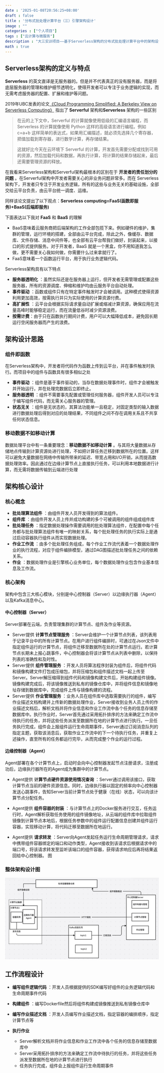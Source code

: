 ```yaml
---
date : '2025-01-08T20:56:25+08:00'
draft : false
title : '分布式批处理计算平台（三）引擎架构设计'
image : ""
categories : ["个人项目"]
tags : ["云计算与微服务"]
description : "大三实训项目——基于Serverless架构的分布式批处理计算平台中的架构设计思路"
math : true
---
```


## Serverless架构的定义与特点

**Serverless** 的英文直译是无服务器的。但是并不代表真正的没有服务器，而是将底层服务器的管理和维护细节透明化，使得开发者可以专注于业务逻辑的实现，而无需考虑服务器的配置、扩展和维护等问题。

2019年UBC发表的论文[《Cloud Programming Simplified: A Berkeley View on Serverless Computing》](https://arxiv.org/abs/1902.03383) 指出了 **Serverful** 架构和**Serverless** 架构的一些区别

> 在云的上下文中，Serverful 的计算就像使用低级的汇编语言编程，而 Serverless 的计算就像使用 Python 这样的高级语言进行编程。例如 c=a+b 这样简单的表达式，如果用汇编描述，就必须先选择几个寄存器，把值加载到寄存器，进行数学计算，再存储结果。
>
> 这就好比今天在云环境下 Serverful 的计算，开发首先需要分配或找到可用的资源，然后加载代码和数据，再执行计算，将计算的结果存储起来，最后还需要管理资源的释放。
> 

在我看来Serverless架构和Serverful架构最根本的区别在于 **开发者的责任划分的问题** 。在Serverful架构中开发者需要关心的非业务问题非常多。而在 Serverless 架构下，开发者只专注于开发业务逻辑，所有的这些与业务无关的基础设施，全部交给云平台负责，由云平台统一调度、运维。

同样该论文提出了以下观点：**Serverless computing=FaaS(函数即服务)+BaaS(后端即服务)** 

下面表达以下我对 **FaaS** 和 **BaaS** 的理解

- BaaS意味着云服务商把后端架构的工作全部包揽下来。例如硬件的维护，集群的管理，运行环境的搭建，全部由云平台完成，除此之外，像缓存、数据库、文件存储、消息中间件等，也全部有云平台帮我们做好，封装起来，以接口的形式提供服务。对于开发者，BaaS 就是一个黑盒，你不用知道我怎么做，更不需要关心我如何做，你需要什么过来拿就行了。
- FaaS意味着一个函数运行平台，用于执行业务逻辑代码。

Serverless架构具有以下特点

- **服务器透明化** ：虽然实际还是在服务器上运行，但开发者无需管理或配置这些服务器，所有的资源调度、伸缩和维护均由云服务平台自动处理。
- **事件驱动** ：函数或组件只有在特定事件触发时才会被调用。这种模式使得资源利用更加高效，按需执行并只为实际使用的计算资源付费。
- **高扩展性** ：云平台会根据实际请求量自动扩展或缩减计算资源，确保应用在流量高峰时能够稳定运行，而在流量低谷时减少资源浪费。
- **按需计费**：由于只在函数执行期间计费，用户可以大幅降低成本，避免因长期运行空闲服务器而产生的浪费。

## 架构设计思路

### 组件即函数

在Serverless架构中，开发者将代码作为函数上传到云平台，并在事件触发时执行。而项目中的组件与函数具有很多相似之处

- **事件驱动** ：组件是基于事件驱动的，当存在数据处理事件时，组件才会被触发并开始运行，并在处理完数据后立即终止。
- **服务器透明** ：组件不需要事先配置或管理任何服务器，组件开发人员可以专注于编写组件代码，而无需关心服务器的管理。
- **状态无关** ：组件是无状态的，其算法功能单一且稳定，对固定类型的输入数据进行数据处理后得到对应的处理结果，不同组件之间不存在调用关系且不共享任何状态信息。

### 移动数据不如移动计算

数据处理平台中有一条重要理念：**移动数据不如移动计算** 。与其将大量数据从存储地点传输到计算资源处进行处理，不如把计算任务迁移到数据所在的位置。这样可以避免大量数据在网络中传输所带来的延迟、带宽占用和I/O开销，从而提高数据处理效率。因此通过在边缘计算节点上直接执行任务，可以利用本地数据进行计算，而无需将数据传输到云端进行处理

## 架构核心设计

### 核心概念

- **批处理算法组件** ：由组件开发人员开发得到的算法组件。
- **组件库** ：由组件开发人员上传并成功构建的多个可被调用的组件组成组件库
- **批处理任务** ：指定数据处理操作需要调用的批处理算法组件，在配置中每个任务都与批处理算法组件有唯一的映射关系，每个批处理任务的执行实际上是通过启动容器执行组件从而实现数据处理。
- **作业工作流** ：由多个批处理任务组成，每个作业工作流代表着一个数据处理作业的执行流程，对应于组件编排模型，通过DAG图描述批处理任务之间的依赖关系。
- **作业** ：数据处理作业是引擎核心业务单位，每个数据处理作业包含作业基本信息及工作流。

### 核心架构

架构中包含三大核心模块，分别是中心控制器（Server）以边缘执行器（Agent）以及Kafka消息中心。

#### 中心控制器（Server）

Server部署在云端，负责管理集群的计算节点、组件及作业等资源。

- Server提供 **计算节点管理服务** ：Server会维护一个计算节点列表，该列表用于记录平台中的所有计算节点。在用户进行组件编排时，可通过在Json文件中指定组件运行的计算节点，将组件迁移至数据所在处的计算节点运行。若计算节点长期未上报心跳事件，中心控制器会将该计算节点从列表中删除，以保持列表的准确性和及时性。
- Server提供 **组件管理服务** ：开发人员将算法程序封装为组件后，将组件代码和镜像构建文件打包成压缩包，并将压缩包和组件描述文档一起上传至Server。Server解压缩得到组件代码和镜像构建文件后，开始构建组件镜像。镜像构建完成后，将该镜像推送到私有的镜像仓库中，并将组件信息和镜像地址存储到数据库中，完成组件上传与镜像构建的流程。
- Server提供 **作业管理服务** ：业务人员在组件库中选取需要执行的组件，编写作业描述文档构建并上传新的数据处理作业，Server接收到业务人员上传的作业描述文档后，解析文档并将作业信息和作业工作流中各个任务的信息存储至数据库中。执行作业时，Server首先通过采用拓扑排序的方法来确定工作流中待执行的任务，并将这些任务派发至数据所在地的计算节点进行执行。一旦任务执行完成，组件会上报组件运行生命周期事件，Server通过订阅消息队列的指定主题，获取该消息后，获取作业工作流中的下一个待执行任务，并重复上述操作，直至所有的任务都运行完毕，从而完成整个作业的运行过程。

#### 边缘控制器（Agent）

Agent部署在各个计算节点上，启动时会向中心控制器发起节点注册请求，注册成功后，边缘执行器所在的Agent成为集群中的计算节点。

- Agent提供 **计算节点硬件资源使用情况查询** ：Server通过调用该接口，获取计算节点当前的硬件资源信息。同时，边缘执行器以固定的频率向中心控制器发送心跳事件，告知Server当前计算节点处于健康（在线）状态，可以向该计算节点分配任务。

- Agent提供 **组件容器的封装** ：与计算节点上的Docker服务进行交互，任务运行时，Agent解析获取任务使用的组件镜像地址，从云端的组件库中拉取组件镜像到计算节点本地后，根据任务参数中的组件运行配置信息创建并组件运行容器，实现移动计算，将代码迁移至数据所在地运行。
- Agent提供 **请求转发** ：Server向Agent发起任务运行生命周期管理请求，请求中携带组件容器绑定的端口和动作类型，Agent接收到该请求后根据请求中的端口号，将该请求转发至监听该端口的组件容器，获得请求响应后再将结果返回给中心控制器。
  图

### 整体架构设计图

![整体架构设计图](image-20250328154256017.png)

## 工作流程设计

- **编写组件逻辑代码** ：开发人员根据提供的SDK编写好组件的业务逻辑代码和生命周期事件代码

- **构建组件** ：编写Dockerfile然后将组件构建成镜像推送到私有镜像仓库中

- **编写作业描述文档** ：开发人员编写作业描述文档，指定容器的编排顺序，指定计算节点等

- **执行作业**

  - Server解析文档并将作业信息和作业工作流中各个任务的信息存储至数据库中
  - Server采用拓扑排序的方法来确定工作流中待执行的任务，并将这些任务派发至数据所在地的计算节点进行执行
  - 任务执行完成，组件会上报组件运行生命周期事件

  